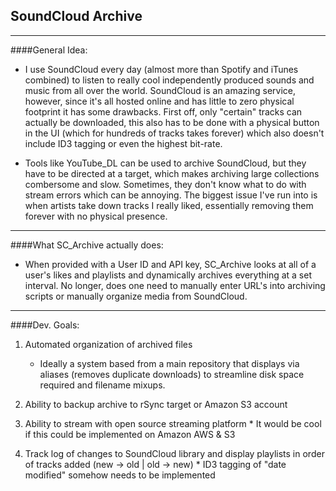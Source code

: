 SoundCloud Archive
---

---

####General Idea:

* I use SoundCloud every day (almost more than Spotify and iTunes combined) to listen to really cool independently produced sounds and music from all over the world.  SoundCloud is an amazing service, however, since it's all hosted online and has little to zero physical footprint it has some drawbacks.  First off, only "certain" tracks can actually be downloaded, this also has to be done with a physical button in the UI (which for hundreds of tracks takes forever) which also doesn't include ID3 tagging or even the highest bit-rate.  

* Tools like YouTube_DL can be used to archive SoundCloud, but they have to be directed at a target, which makes archiving large collections combersome and slow.  Sometimes, they don't know what to do with stream errors which can be annoying.  The biggest issue I've run into is when artists take down tracks I really liked, essentially removing them forever with no physical presence.

---

####What SC_Archive actually does:

* When provided with a User ID and API key, SC_Archive looks at all of a user's likes and playlists and dynamically archives everything at a set interval.  No longer, does one need to manually enter URL's into archiving scripts or manually organize media from SoundCloud.

---

####Dev. Goals:

1.	Automated organization of archived files
	* Ideally a system based from a main repository that displays via aliases (removes duplicate downloads) to streamline disk space required and filename mixups.

2.	Ability to backup archive to rSync target or Amazon S3 account

3.	Ability to stream with open source streaming platform
		* It would be cool if this could be implemented on Amazon AWS & S3

4.	Track log of changes to SoundCloud library and display playlists in order of tracks added (new -> old | old -> new) 
		* ID3 tagging of "date modified" somehow needs to be implemented